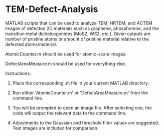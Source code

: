 # TEM-Defect-Analysis
MATLAB scripts that can be used to analyze TEM, HRTEM, and ACTEM images of defected 2D materials such as graphene, phosphorene, and the transition metal dichalcogenides (MoS2, WS2, etc.). Given outputs are number of pristine atoms or amount of pristine material relative to the defected atoms/material.

AtomicCounter.m should be used for atomic-scale images.

DefectAreaMeasure.m should be used for everything else.

Instructions:

1. Place the corresponding .m file in your current MATLAB directory.

2. Run either 'AtomicCounter.m' or 'DefectAreaMeasure.m' from the command line. 

3. You will be prompted to open an image file. After selecting one, the code will output the relevant data to the command line. 

4. Adjustments to the Gaussian and threshold filter values are suggested. Test images are included for comparison.
